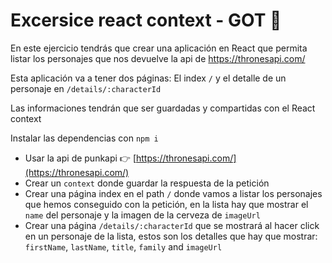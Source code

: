 # Excersice react context - GOT 🐉

En este ejercicio tendrás que crear una aplicación en React que permita listar los personajes que nos devuelve la api de https://thronesapi.com/

Esta aplicación va a tener dos páginas: El index `/` y el detalle de un personaje en `/details/:characterId`

Las informaciones tendrán que ser guardadas y compartidas con el React context

Instalar las dependencias con `npm i`

- Usar la api de punkapi 👉 [https://thronesapi.com/](https://thronesapi.com/)
- Crear un `context` donde guardar la respuesta de la petición
- Crear una página index en el path `/` donde vamos a listar los personajes que hemos conseguido con la petición, en la lista hay que mostrar el `name` del personaje y la imagen de la cerveza de `imageUrl`
- Crear una página `/details/:characterId` que se mostrará al hacer click en un personaje de la lista, estos son los detalles que hay que mostrar: `firstName`, `lastName`, `title`, `family` and `imageUrl`
